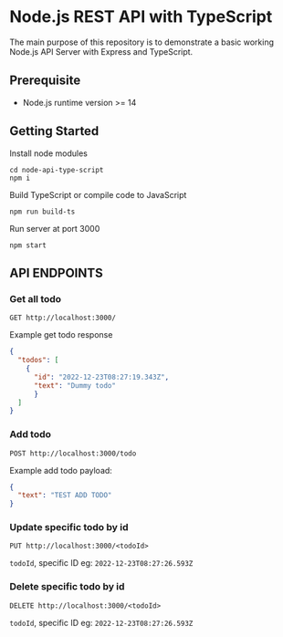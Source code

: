 # Node.js REST API with TypeScript

The main purpose of this repository is to demonstrate a basic working Node.js API Server with Express and TypeScript.

## Prerequisite
- Node.js runtime version >= 14

## Getting Started

Install node modules
```
cd node-api-type-script
npm i
```

Build TypeScript or compile code to JavaScript
```
npm run build-ts
```

Run server at port 3000
```
npm start
```

## API ENDPOINTS

### Get all todo
```http
GET http://localhost:3000/
```

Example get todo response

```json
{
  "todos": [
    {
      "id": "2022-12-23T08:27:19.343Z",
      "text": "Dummy todo"
      }
  ]
}
```

### Add todo
```http
POST http://localhost:3000/todo
```

Example add todo payload:

```json
{
  "text": "TEST ADD TODO"
}
```

### Update specific todo by id
```http
PUT http://localhost:3000/<todoId>
```
`todoId`, specific ID eg: `2022-12-23T08:27:26.593Z`

### Delete specific todo by id
```http
DELETE http://localhost:3000/<todoId>
```
`todoId`, specific ID eg: `2022-12-23T08:27:26.593Z`